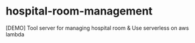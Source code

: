 # hospital-room-management
[DEMO] Tool server for managing hospital room &amp; Use serverless on aws lambda
